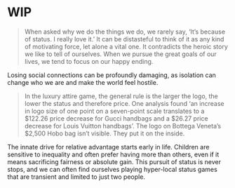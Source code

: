 # WIP

> When asked why we do the things we do, we rarely say, ‘It’s because of status. I really love it.’ It can be distasteful to think of it as any kind of motivating force, let alone a vital one. It contradicts the heroic story we like to tell of ourselves. When we pursue the great goals of our lives, we tend to focus on our happy ending.

Losing social connections can be profoundly damaging, as isolation can change who we are and make the world feel hostile.

> In the luxury attire game, the general rule is the larger the logo, the lower the status and therefore price. One analysis found ‘an increase in logo size of one point on a seven-point scale translates to a $122.26 price decrease for Gucci handbags and a $26.27 price decrease for Louis Vuitton handbags’. The logo on Bottega Veneta’s $2,500 Hobo bag isn’t visible. They put it on the inside.

The innate drive for relative advantage starts early in life. Children are sensitive to inequality and often prefer having more than others, even if it means sacrificing fairness or absolute gain. This pursuit of status is never stops, and we can often find ourselves playing hyper-local status games that are transient and limited to just two people.

